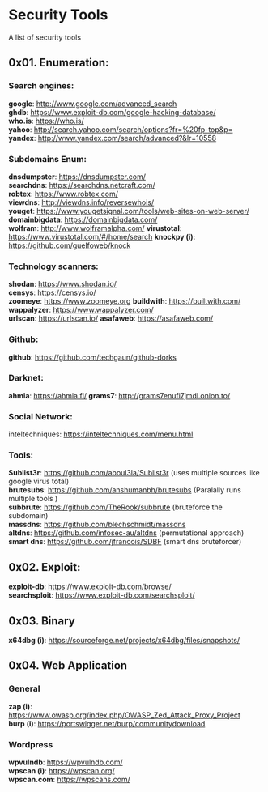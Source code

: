
# Security Tools
A list of security tools

## 0x01. Enumeration:
### Search engines:
**google**: http://www.google.com/advanced_search  
**ghdb**: https://www.exploit-db.com/google-hacking-database/  
**who.is**: https://who.is/  
**yahoo**: http://search.yahoo.com/search/options?fr=%20fp-top&p=  
**yandex**: http://www.yandex.com/search/advanced?&lr=10558 

### Subdomains Enum: 
**dnsdumpster**: https://dnsdumpster.com/  
**searchdns**: https://searchdns.netcraft.com/  
**robtex**: https://www.robtex.com/  
**viewdns**: http://viewdns.info/reversewhois/  
**youget**: https://www.yougetsignal.com/tools/web-sites-on-web-server/  
**domainbigdata**: https://domainbigdata.com/  
**wolfram**: http://www.wolframalpha.com/ 
**virustotal**: https://www.virustotal.com/#/home/search
**knockpy (i)**: https://github.com/guelfoweb/knock 

### Technology scanners:
**shodan**: https://www.shodan.io/  
**censys**: https://censys.io/  
**zoomeye**: https://www.zoomeye.org
**buildwith**: https://builtwith.com/
**wappalyzer**: https://www.wappalyzer.com/  
**urlscan**: https://urlscan.io/
**asafaweb**: https://asafaweb.com/

### Github:
**github**: https://github.com/techgaun/github-dorks

### Darknet:
**ahmia**: https://ahmia.fi/
**grams7**: http://grams7enufi7jmdl.onion.to/

### Social Network:
inteltechniques: https://inteltechniques.com/menu.html 

### Tools:
**Sublist3r**: https://github.com/aboul3la/Sublist3r (uses multiple sources like google virus total)    
**brutesubs**: https://github.com/anshumanbh/brutesubs (Paralally runs multiple tools )  
**subbrute**: https://github.com/TheRook/subbrute (bruteforce the subdomain)  
**massdns**: https://github.com/blechschmidt/massdns  
**altdns**: https://github.com/infosec-au/altdns (permutational approach)  
**smart dns**: https://github.com/jfrancois/SDBF (smart dns bruteforcer)

## 0x02. Exploit:
**exploit-db**: https://www.exploit-db.com/browse/  
**searchsploit**: https://www.exploit-db.com/searchsploit/

## 0x03. Binary
**x64dbg (i)**: https://sourceforge.net/projects/x64dbg/files/snapshots/

## 0x04. Web Application
### General
**zap (i)**: https://www.owasp.org/index.php/OWASP_Zed_Attack_Proxy_Project  
**burp (i)**: https://portswigger.net/burp/communitydownload

### Wordpress
**wpvulndb**: https://wpvulndb.com/  
**wpscan (i)**: https://wpscan.org/  
**wpscan.com**: https://wpscans.com/


